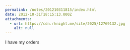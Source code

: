 ```yaml
---
permalink: /notes/201210311815/index.html
date: 2012-10-31T18:15:13.000Z
attachments:
  - url: https://cdn.rknight.me/site/2025/12769132.jpg
    alt: null
---
```


I have my orders
